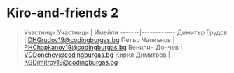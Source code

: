 # Kiro-and-friends 2




>Участници
Участници | Имейли
-------|------------
Димитър Грудов | DHGrudov19@codingburgas.bg
Петър Чапкънов | PHChapkanov19@codingburgas.bg
Венилин Дончев | VDDonchev@codingburgas.bg
Кирил Димитров | KGDimitrov19@codingburgas.bg
